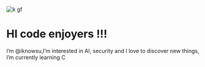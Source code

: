 ![k gf](https://github.com/iknowsu/iknowsu/assets/146720323/74fcf6cb-412e-47bb-a9d3-41849ec42123)



# HI code enjoyers !!!

I’m @iknowsu,I’m interested in AI, security and I love to discover new things, I’m currently learning C

